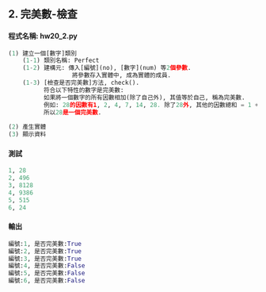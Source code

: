 
## 2. 完美數-檢查

#### 程式名稱: hw20_2.py
``` python
(1) 建立一個[數字]類別
    (1-1) 類別名稱: Perfect
    (1-2) 建構元: 傳入[編號](no), [數字](num) 等2個參數.
                  將參數存入實體中, 成為實體的成員.
    (1-3) [檢查是否完美數]方法, check().
          符合以下特性的數字是完美數:
          如果將一個數字的所有因數相加(除了自己外), 其值等於自己, 稱為完美數.   
          例如: 28的因數有1, 2, 4, 7, 14, 28. 除了28外, 其他的因數總和 = 1 + 2 + 4 + 7 + 14 = 28, 
          所以28是一個完美數.
          
(2) 產生實體
(3) 顯示資料
```

#### 測試
``` python
1, 28
2, 496
3, 8128
4, 9386
5, 515
6, 24
```

#### 輸出
``` python
編號:1, 是否完美數:True
編號:2, 是否完美數:True
編號:3, 是否完美數:True
編號:4, 是否完美數:False
編號:5, 是否完美數:False
編號:6, 是否完美數:False
```

